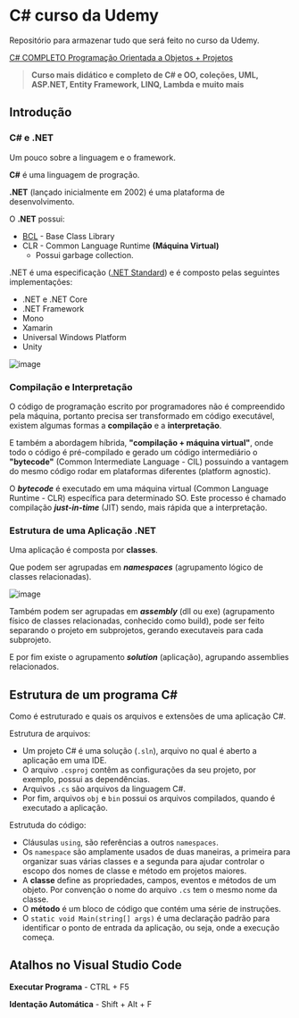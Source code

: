 # C# curso da Udemy

Repositório para armazenar tudo que será feito no curso da Udemy.

[C# COMPLETO Programação Orientada a Objetos + Projetos](https://www.udemy.com/course/programacao-orientada-a-objetos-csharp/)
> **Curso mais didático e completo de C# e OO, coleções, UML, ASP.NET, Entity Framework, LINQ, Lambda e muito mais**

## Introdução

### **C# e .NET**

Um pouco sobre a linguagem e o framework.

**C#** é uma linguagem de progração.

**.NET** (lançado inicialmente em 2002) é uma plataforma de desenvolvimento.

O **.NET** possui:

* [BCL](https://docs.microsoft.com/en-us/previous-versions/gg145045(v=vs.110)?redirectedfrom=MSDN) - Base Class Library
* CLR - Common Language Runtime **(Máquina Virtual)**
  * Possui garbage collection.

.NET é uma especificação ([.NET Standard](https://docs.microsoft.com/en-us/dotnet/standard/net-standard?tabs=net-standard-1-0)) e é composto pelas seguintes implementações:

* .NET e .NET Core
* .NET Framework
* Mono
* Xamarin
* Universal Windows Platform
* Unity

![image](https://user-images.githubusercontent.com/11370094/160018932-a8a3890a-1e54-46fe-9851-b73824d25e0f.png)

### **Compilação e Interpretação**

O código de programação escrito por programadores não é compreendido pela máquina, portanto precisa ser transformado em código executável, existem algumas formas a **compilação** e a **interpretação**. 

E também a abordagem híbrida, **"compilação + máquina virtual"**, onde todo o código é pré-compilado e gerado um código intermediário o **"bytecode"** (Common Intermediate Language - CIL) possuindo a vantagem do mesmo código rodar em plataformas diferentes (platform agnostic). 

O ***bytecode*** é executado em uma máquina virtual (Common Language Runtime - CLR) específica para determinado SO. Este processo é chamado compilação ***just-in-time*** (JIT) sendo, mais rápida que a interpretação.

### Estrutura de uma Aplicação .NET

Uma aplicação é composta por **classes**.

Que podem ser agrupadas em ***namespaces*** (agrupamento lógico de classes relacionadas).

![image](https://user-images.githubusercontent.com/11370094/160211236-92444a16-54ed-4ff9-84c8-5f28f83e1462.png)

Também podem ser agrupadas em ***assembly*** (dll ou exe) (agrupamento físico de classes relacionadas, conhecido como build), pode ser feito separando o projeto em subprojetos, gerando executaveis para cada subprojeto.

E por fim existe o agrupamento ***solution*** (aplicação), agrupando assemblies relacionados.

## Estrutura de um programa C#

Como é estruturado e quais os arquivos e extensões de uma aplicação C#.

Estrutura de arquivos:
  * Um projeto C# é uma solução (`.sln`), arquivo no qual é aberto a aplicação em uma IDE.
  * O arquivo `.csproj` contêm as configurações da seu projeto, por exemplo, possui as dependências.
  * Arquivos `.cs` são arquivos da linguagem C#.
  * Por fim, arquivos `obj` e `bin` possui os arquivos compilados, quando é executado a aplicação.

Estrutuda do código:
  * Cláusulas `using`, são referências a outros `namespaces`.
  * Os `namespace` são amplamente usados de duas maneiras, a primeira para organizar suas várias classes e a segunda para ajudar controlar o escopo dos nomes de classe e método em projetos maiores.
  * A **classe** define as propriedades, campos, eventos e métodos de um objeto. Por convenção o nome do arquivo `.cs` tem o mesmo nome da classe.
  * O **método** é um bloco de código que contém uma série de instruções.
  * O `static void Main(string[] args)` é uma declaração padrão para identificar o ponto de entrada da aplicação, ou seja, onde a execução começa.

## Atalhos no Visual Studio Code

**Executar Programa** - CTRL + F5

**Identação Automática** - Shift + Alt + F